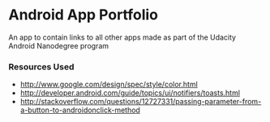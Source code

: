 # Android App Portfolio

<p>An app to contain links to all other apps made as part of the Udacity Android Nanodegree program</p>

### Resources Used
<ul>
<li><a href="http://www.google.com/design/spec/style/color.html">http://www.google.com/design/spec/style/color.html</a></li>
<li><a href="http://developer.android.com/guide/topics/ui/notifiers/toasts.html">http://developer.android.com/guide/topics/ui/notifiers/toasts.html</a></li>
<li><a href="http://stackoverflow.com/questions/12727331/passing-parameter-from-a-button-to-androidonclick-method">http://stackoverflow.com/questions/12727331/passing-parameter-from-a-button-to-androidonclick-method</a></li>
</ul>
